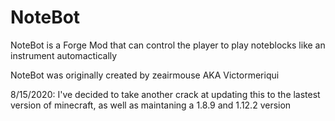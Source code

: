 # NoteBot

NoteBot is a Forge Mod that can control the player to play noteblocks like an instrument automactically

NoteBot was originally created by zeairmouse AKA Victormeriqui

8/15/2020: I've decided to take another crack at updating this to the lastest version of minecraft, as well as maintaning a 1.8.9 and 1.12.2 version
